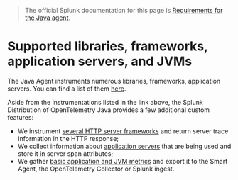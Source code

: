> The official Splunk documentation for this page is [Requirements for the Java agent](https://docs.splunk.com/Observability/gdi/get-data-in/application/java/java-otel-requirements.html).

# Supported libraries, frameworks, application servers, and JVMs

The Java Agent instruments numerous libraries, frameworks, application servers. You can find a list of
them [here](https://github.com/open-telemetry/opentelemetry-java-instrumentation/blob/main/docs/supported-libraries.md).

Aside from the instrumentations listed in the link above, the Splunk Distribution of OpenTelemetry Java provides a few
additional custom features:

* We instrument [several HTTP server frameworks](server-trace-info.md#supported-frameworks-and-libraries)
  and return server trace information in the HTTP response;
* We collect information about [application servers](webengine-attributes.md) that are being used and store it in
  server span attributes;
* We gather [basic application and JVM metrics](metrics.md) and export it to the Smart Agent, the OpenTelemetry
  Collector or Splunk ingest.
